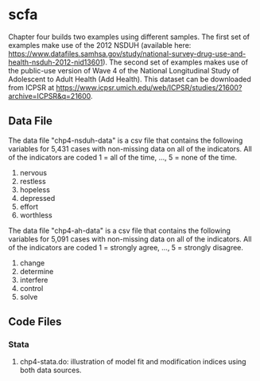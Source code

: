 # scfa
Chapter four builds two examples using different samples. The first set of examples make use of the 2012 NSDUH (available here:
https://www.datafiles.samhsa.gov/study/national-survey-drug-use-and-health-nsduh-2012-nid13601). The second set of examples makes use of the public-use version of Wave 4 of the National Longitudinal Study of Adolescent to Adult Health (Add Health). This dataset can be downloaded from ICPSR at https://www.icpsr.umich.edu/web/ICPSR/studies/21600?archive=ICPSR&q=21600.

## Data File
The data file "chp4-nsduh-data" is a csv file that contains the following variables for 5,431 cases with non-missing data on all of the indicators. All of the indicators are coded 1 = all of the time, ..., 5 = none of the time.

1. nervous
2. restless
3. hopeless
4. depressed
5. effort
6. worthless

The data file "chp4-ah-data" is a csv file that contains the following variables for 5,091 cases with non-missing data on all of the indicators. All of the indicators are coded 1 = strongly agree, ..., 5 = strongly disagree.

1. change
2. determine
3. interfere
4. control
5. solve


## Code Files

### Stata
1. chp4-stata.do: illustration of model fit and modification indices using both data sources.


